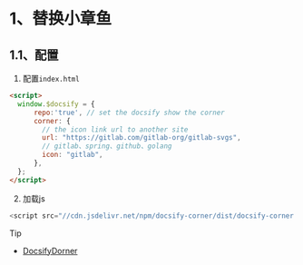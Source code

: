 # 1、替换小章鱼

## 1.1、配置

1. 配置`index.html`

```html
<script>
  window.$docsify = {
      repo:'true', // set the docsify show the corner
      corner: {
        // the icon link url to another site  
        url: "https://gitlab.com/gitlab-org/gitlab-svgs", 
        // gitlab、spring、github、golang
        icon: "gitlab", 
      },
  };
</script>
```

2. 加载js

```javascript
<script src="//cdn.jsdelivr.net/npm/docsify-corner/dist/docsify-corner.min.js"></script>
```



> [!TIP]
>
> - [DocsifyDorner](https://github.com/Koooooo-7/docsify-corner)

































